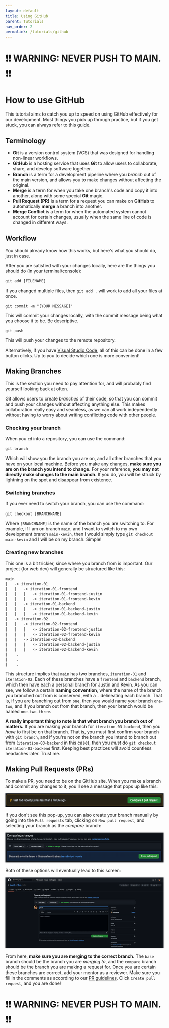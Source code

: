 ```yaml
---
layout: default
title: Using GitHub
parent: Tutorials
nav_order: 2
permalink: /tutorials/github
---
```


# **❗❗ WARNING: NEVER PUSH TO MAIN. ❗❗**

# How to use GitHub

This tutorial aims to catch you up to speed on using GitHub effectively for our development. Most things you pick up through practice, but if you get stuck, you can always refer to this guide.

## Terminology

- **Git** is a version control system (VCS) that was designed for handling non-linear workflows.
- **GitHub** is a hosting service that uses **Git** to allow users to collaborate, share, and develop software together.
- **Branch** is a term for a development pipeline where you *branch* out of the main version, and allows you to make changes without affecting the original.
- **Merge** is a term for when you take one branch's code and copy it into another, along with some special **Git** magic.
- **Pull Request (PR)** is a term for a request you can make on **GitHub** to automatically **merge** a branch into another.
- **Merge Conflict** is a term for when the automated system cannot account for certain changes, usually when the same line of code is changed in different ways.

## Workflow

You should already know how this works, but here's what you should do, just in case.

After you are satisfied with your changes locally, here are the things you should do (in your terminal/console):

`git add [FILENAME]`

If you changed multiple files, then `git add .` will work to add all your files at once.

`git commit -m "[YOUR MESSAGE]"`

This will commit your changes locally, with the commit message being what you choose it to be. Be descriptive.

`git push`

This will push your changes to the remote repository.

Alternatively, if you have [Visual Studio Code](https://code.visualstudio.com/), all of this can be done in a few button clicks. Up to you to decide which one is more convenient!

## Making Branches

This is the section you need to pay attention for, and will probably find yourself looking back at often.

Git allows users to create *branches* of their code, so that you can commit and push your changes without affecting anything else. This makes collaboration really easy and seamless, as we can all work independently without having to worry about writing conflicting code with other people.

### Checking your branch

When you `cd` into a repository, you can use the command:

`git branch`

Which will show you the branch you are on, and all other branches that you have on your local machine. Before you make any changes, **make sure you are on the branch you intend to change.** For your reference, **you may not directly make changes to the main branch.** If you do, you will be struck by lightning on the spot and disappear from existence.

### Switching branches

If you ever need to switch your branch, you can use the command:

`git checkout [BRANCHNAME]`

Where `[BRANCHNAME]` is the name of the branch you are switching to. For example, if I am on branch `main`, and I want to switch to my own development branch `main-kevin`, then I would simply type `git checkout main-kevin` and I will be on my branch. Simple!

### Creating new branches

This one is a bit trickier, since where you branch from is important. Our project (for web dev) will generally be structured like this:
```
main
|   -> iteration-01
|   |   -> iteration-01-frontend
|   |   |   -> iteration-01-frontend-justin
|   |   |   -> iteration-01-frontend-kevin
|   |   -> iteration-01-backend
|   |   |   -> iteration-01-backend-justin
|   |   |   -> iteration-01-backend-kevin
|   -> iteration-02
|   |   -> iteration-02-frontend
|   |   |   -> iteration-02-frontend-justin
|   |   |   -> iteration-02-frontend-kevin
|   |   -> iteration-02-backend
|   |   |   -> iteration-02-backend-justin
|   |   |   -> iteration-02-backend-kevin
|    .
|    .
|    .
```

This structure implies that `main` has two branches, `iteration-01` and `iteration-02`. Each of these branches have a `frontend` and `backend` branch, which then have each a personal branch for Justin and Kevin. As you can see, we follow a certain **naming convention**, where the name of the branch you branched out from is conserved, with a `-` delineating each branch. That is, if you are branching out from `one`, then you would name your branch `one-two`, and if you branch out from that branch, then your branch would be named `one-two-three`.

**A really important thing to note is that what branch you branch out of matters.** If you are making your branch for `iteration-03-backend`, then you *have* to first be on that branch. That is, you must first confirm your branch with `git branch`, and if you're not on the branch you intend to branch out from (`iteration-03-backend` in this case), then you *must* do `git checkout iteration-03-backend` first. Keeping best practices will avoid countless headaches later. Trust me.

## Making Pull Requests (PRs)

To make a PR, you need to be on the GitHub site. When you make a branch and commit any changes to it, you'll see a message that pops up like this:

![prpopup](../assets/prpopup.png)

If you don't see this pop-up, you can also create your branch manually by going into the `Pull requests` tab, clicking on `New pull request`, and selecting your branch as the *compare* branch:

![prmanual](../assets/prmanual.png)

Both of these options will eventually lead to this screen:

![prcreationscreen](../assets/prcreationscreen.png)

From here, **make sure you are merging to the correct branch.** The `base` branch should be the branch you are *merging to*, and the `compare` branch should be the branch you are making a request for. Once you are certain these branches are correct, add your mentor as a reviewer. Make sure you fill in the comments as according to our [PR guidelines](https://trysplit-it.github.io/docs/guidelines/prs). Click `Create pull request`, and you are done!

# **❗❗ WARNING: NEVER PUSH TO MAIN. ❗❗**